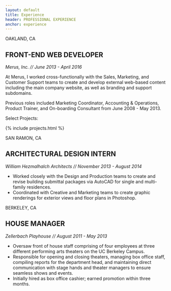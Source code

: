 ```yaml
---
layout: default
title: Experience
header: PROFESSIONAL EXPERIENCE
anchor: experience
---
```


<a name="experience" class="anchor"></a>

<div class="pull-right location">
    <i class="fa fa-map-marker" aria-hidden="true"></i> OAKLAND, CA
</div>
					
## FRONT-END WEB DEVELOPER

_Merus, Inc. // June 2013 - April 2016_

At Merus, I worked cross-functionally with the Sales, Marketing, and Customer Support teams to create and develop external web-based content
including the main company website, as well as branding and support subdomains.

Previous roles included Marketing Coordinator, Accounting & Operations, Product Trainer, and On-boarding Consultant from June 2008 - May 2013.

Select Projects:

{% include projects.html %}


<div class="pull-right location">
    <i class="fa fa-map-marker" aria-hidden="true"></i> SAN RAMON, CA
</div>

## ARCHITECTURAL DESIGN INTERN

_William Hezmalhalch Architects // November 2013 - August 2014_

+ Worked closely with the Design and Production teams to create and revise building submittal packages via AutoCAD for single
and multi-family residences.
+ Coordinated with Creative and Marketing teams to create graphic renderings for exterior views and floor plans in Photoshop.


<div class="pull-right location">
    <i class="fa fa-map-marker" aria-hidden="true"></i> BERKELEY, CA
</div>

## HOUSE MANAGER

_Zellerbach Playhouse // August 2011 - May 2013_

+ Oversaw front of house staff comprising of four employees at three different performing arts theaters on the UC Berkeley Campus.
+ Responsible for opening and closing theaters, managing box office staff, compiling reports for the department head, and maintaining
direct communication with stage hands and theater managers to ensure seamless shows and events.
+ Initially hired as box office cashier; earned promotion within three months.